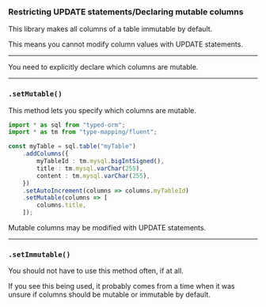 ### Restricting UPDATE statements/Declaring mutable columns

This library makes all columns of a table immutable by default.

This means you cannot modify column values with UPDATE statements.

-----

You need to explicitly declare which columns are mutable.

-----

### `.setMutable()`

This method lets you specify which columns are mutable.
```ts
import * as sql from "typed-orm";
import * as tm from "type-mapping/fluent";

const myTable = sql.table("myTable")
    .addColumns({
        myTableId : tm.mysql.bigIntSigned(),
        title : tm.mysql.varChar(255),
        content : tm.mysql.varChar(255),
    })
    .setAutoIncrement(columns => columns.myTableId)
    .setMutable(columns => [
        columns.title,
    ]);
```

Mutable columns may be modified with UPDATE statements.

-----

### `.setImmutable()`

You should not have to use this method often, if at all.

If you see this being used, it probably comes from a time when it was unsure if columns should be mutable or immutable by default.